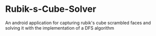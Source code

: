 # Rubik-s-Cube-Solver
An android application for capturing rubik's cube scrambled faces and solving it with the implementation of a DFS algorithm

